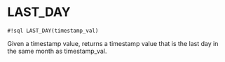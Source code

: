 # LAST_DAY

`#!sql LAST_DAY(timestamp_val)`

Given a timestamp value, returns a timestamp value that is the last
day in the same month as timestamp_val.
